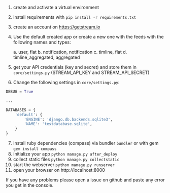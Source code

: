 1. create and activate a virtual environment
2. install requirements with `pip install -r requirements.txt`
3. create an account on https://getstream.io
4. Use the default created app or create a new one with the feeds with the
   following names and types:

    a. user, flat
    b. notification, notification
    c. timline, flat
    d. timline_aggregated, aggregated

5. get your API credentials (key and secret) and store them in `core/settings.py` (STREAM_API_KEY and STREAM_API_SECRET)
6. Change the following settings in `core/settings.py`:

```python
DEBUG = True

...

DATABASES = {
    'default': {
        'ENGINE': 'django.db.backends.sqlite3',
        'NAME': 'testdatabase.sqlite',
    }
}

```

7. install ruby dependencies (compass) via bundler `bundler` or with gem `gem install compass`
8. initialize your app `python manage.py after_deploy`
9. collect static files `python manage.py collectstatic`
10. start the webserver `python manage.py runserver`
11. open your browser on http://localhost:8000

If you have any problems please open a issue on github and paste any error you get in the console.
